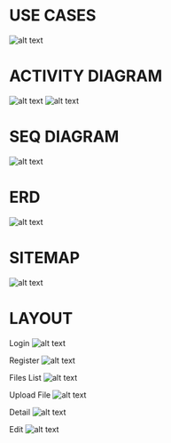# USE CASES
![alt text](docs/images/usecases.png)
# ACTIVITY DIAGRAM
![alt text](docs/images/admin.activity.diagram.png)
![alt text](docs/images/user.activity.diagram.png)
# SEQ DIAGRAM
![alt text](docs/images/file.seq.png)
# ERD 
![alt text](docs/images/ERD.png)
# SITEMAP
![alt text](docs/images/sitemap.png)
# LAYOUT
Login
![alt text](docs\wireframe\login.png)

Register
![alt text](docs\wireframe\register.png)

Files List
![alt text](docs\wireframe\fileslist.png)

Upload File
![alt text](docs\wireframe\uploadfile.png)

Detail
![alt text](docs\wireframe\detail.png)

Edit
![alt text](docs\wireframe\edit.png)
